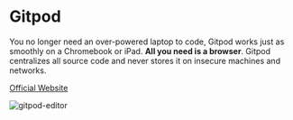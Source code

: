 # Gitpod

You no longer need an over-powered laptop to code, Gitpod works just as smoothly on a Chromebook or iPad. **All you need is a browser**. Gitpod centralizes all source code and never stores it on insecure machines and networks.

[Official Website](https://www.gitpod.io/)

![gitpod-editor](https://user-images.githubusercontent.com/22433243/124191074-9afc2780-da99-11eb-9d6b-b71e319bb1cd.jpeg)
